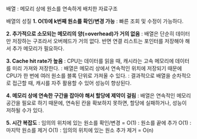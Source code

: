 배열 : 메모리 상에 원소를 연속하게 배치한 자료구조

배열의 성질
**1. O(1)에 k번째 원소를 확인/변경 가능**
: 빠른 조회 및 수정이 가능하다.

**2. 추가적으로 소모되는 메모리의 양(=overhead)가 거의 없음**
: 배열은 단순히 데이터만 저장하는 구조라서 오버헤드가 거의 없다. 반면 연결 리스트는 포인터를 저장해야 해서 추가 메모리가 필요하다.

**3. Cache hit rate가 높음**
: CPU는 데이터를 읽을 때, 캐시라는 고속 메모리에 데이터를 미리 가져와 저장한다.
: 배열은 메모리 상에서 연속적인 위치에 저장되기 때문에 CPU가 한 번에 여러 원소를 블록 단위로 가져올 수 있다.
: 결과적으로 배열을 순차적으로 접근할 때, 캐시를 자주 활용할 수 있어 성능이 향상된다.

**4. 메모리 상에 연속한 구간을 잡아야 해서 할당에 제약이 걸림**
: 배열은 연속적인 메모리 공간을 필요로 하기 때문에, 연속된 칸을 확보하지 못하면, 할당에 실패하거나, 성능이 저하될 수가 있다.

**5. 시간 복잡도**
: 임의의 위치에 있는 원소를 확인/변경 = O(1)
: 원소를 끝에 추가 O(1)
: 마지막 원소를 제거 O(1)
: 임의의 위치에 있는 원소 추가 제거 = O(n)